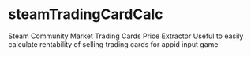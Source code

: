 # steamTradingCardCalc
 Steam Community Market Trading Cards Price Extractor Useful to easily calculate rentability of selling trading cards for appid input game
